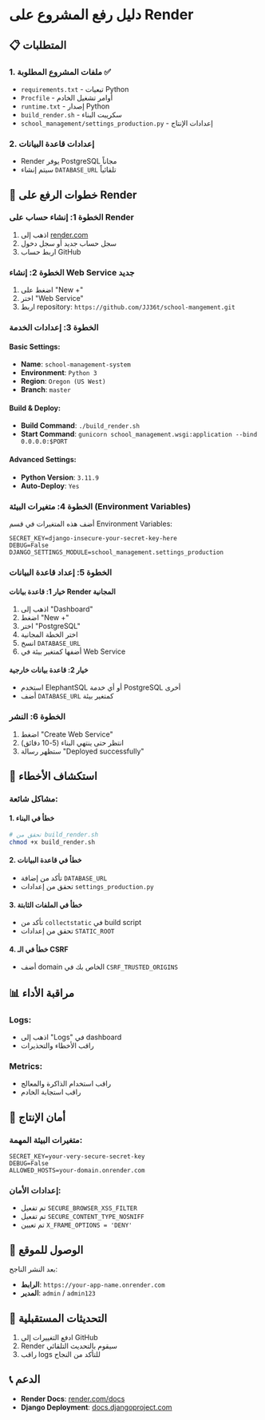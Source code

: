 # دليل رفع المشروع على Render

## 📋 المتطلبات

### 1. ملفات المشروع المطلوبة ✅
- `requirements.txt` - تبعيات Python
- `Procfile` - أوامر تشغيل الخادم
- `runtime.txt` - إصدار Python
- `build_render.sh` - سكريبت البناء
- `school_management/settings_production.py` - إعدادات الإنتاج

### 2. إعدادات قاعدة البيانات
- Render يوفر PostgreSQL مجاناً
- سيتم إنشاء `DATABASE_URL` تلقائياً

## 🚀 خطوات الرفع على Render

### الخطوة 1: إنشاء حساب على Render
1. اذهب إلى [render.com](https://render.com)
2. سجل حساب جديد أو سجل دخول
3. اربط حساب GitHub

### الخطوة 2: إنشاء Web Service جديد
1. اضغط على "New +"
2. اختر "Web Service"
3. اربط repository: `https://github.com/JJ36t/school-mangement.git`

### الخطوة 3: إعدادات الخدمة

#### Basic Settings:
- **Name**: `school-management-system`
- **Environment**: `Python 3`
- **Region**: `Oregon (US West)`
- **Branch**: `master`

#### Build & Deploy:
- **Build Command**: `./build_render.sh`
- **Start Command**: `gunicorn school_management.wsgi:application --bind 0.0.0.0:$PORT`

#### Advanced Settings:
- **Python Version**: `3.11.9`
- **Auto-Deploy**: `Yes`

### الخطوة 4: متغيرات البيئة (Environment Variables)

أضف هذه المتغيرات في قسم Environment Variables:

```
SECRET_KEY=django-insecure-your-secret-key-here
DEBUG=False
DJANGO_SETTINGS_MODULE=school_management.settings_production
```

### الخطوة 5: إعداد قاعدة البيانات

#### خيار 1: قاعدة بيانات Render المجانية
1. اذهب إلى "Dashboard"
2. اضغط "New +"
3. اختر "PostgreSQL"
4. اختر الخطة المجانية
5. انسخ `DATABASE_URL`
6. أضفها كمتغير بيئة في Web Service

#### خيار 2: قاعدة بيانات خارجية
- استخدم ElephantSQL أو أي خدمة PostgreSQL أخرى
- أضف `DATABASE_URL` كمتغير بيئة

### الخطوة 6: النشر
1. اضغط "Create Web Service"
2. انتظر حتى ينتهي البناء (5-10 دقائق)
3. ستظهر رسالة "Deployed successfully"

## 🔧 استكشاف الأخطاء

### مشاكل شائعة:

#### 1. خطأ في البناء
```bash
# تحقق من build_render.sh
chmod +x build_render.sh
```

#### 2. خطأ في قاعدة البيانات
- تأكد من إضافة `DATABASE_URL`
- تحقق من إعدادات `settings_production.py`

#### 3. خطأ في الملفات الثابتة
- تأكد من `collectstatic` في build script
- تحقق من إعدادات `STATIC_ROOT`

#### 4. خطأ في الـ CSRF
- أضف domain الخاص بك في `CSRF_TRUSTED_ORIGINS`

## 📊 مراقبة الأداء

### Logs:
- اذهب إلى "Logs" في dashboard
- راقب الأخطاء والتحذيرات

### Metrics:
- راقب استخدام الذاكرة والمعالج
- راقب استجابة الخادم

## 🔐 أمان الإنتاج

### متغيرات البيئة المهمة:
```
SECRET_KEY=your-very-secure-secret-key
DEBUG=False
ALLOWED_HOSTS=your-domain.onrender.com
```

### إعدادات الأمان:
- تم تفعيل `SECURE_BROWSER_XSS_FILTER`
- تم تفعيل `SECURE_CONTENT_TYPE_NOSNIFF`
- تم تعيين `X_FRAME_OPTIONS = 'DENY'`

## 📱 الوصول للموقع

بعد النشر الناجح:
- **الرابط**: `https://your-app-name.onrender.com`
- **المدير**: `admin` / `admin123`

## 🔄 التحديثات المستقبلية

1. ادفع التغييرات إلى GitHub
2. Render سيقوم بالتحديث التلقائي
3. راقب logs للتأكد من النجاح

## 📞 الدعم

- **Render Docs**: [render.com/docs](https://render.com/docs)
- **Django Deployment**: [docs.djangoproject.com](https://docs.djangoproject.com/en/stable/howto/deployment/)